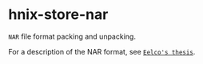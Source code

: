 # hnix-store-nar

`NAR` file format packing and unpacking.

For a description of the NAR format, see [`Eelco's thesis`](https://nixos.org/~eelco/pubs/phd-thesis.pdf).

[System.Nix.Nar]: ./src/System/Nix/Nar.hs
[System.Nix.Nar.Effects]: ./src/System/Nix/Nar/Effects.hs
